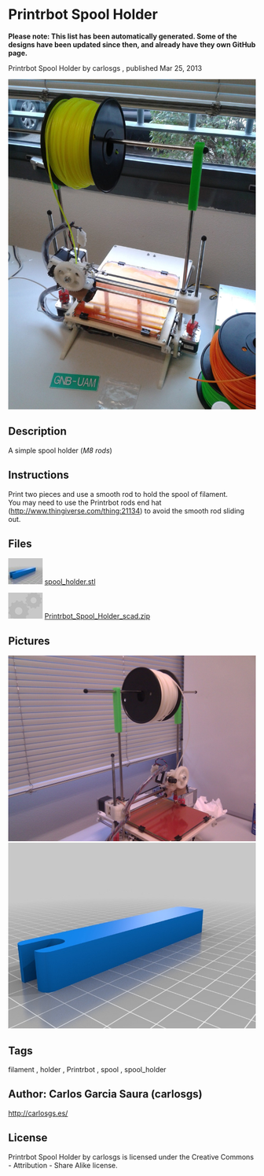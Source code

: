 Printrbot Spool Holder
===============
**Please note: This list has been automatically generated. Some of the designs have been updated since then, and already have they own GitHub page.**  

Printrbot Spool Holder  by carlosgs , published Mar 25, 2013

![Image](img/20130213_134317_display_large.jpg "Title")

Description
--------
A simple spool holder (_M8 rods_)

Instructions
--------
Print two pieces and use a smooth rod to hold the spool of filament.<br />
You may need to use the Printrbot rods end hat (http://www.thingiverse.com/thing:21134) to avoid the smooth rod sliding out.

Files
--------
[![Image](img/spool_holder_preview_tinycard.jpg)](spool_holder.stl)
 [ spool_holder.stl](spool_holder.stl)  

[![Image](img/Gears_preview_tinycard.jpg)](Printrbot_Spool_Holder_scad.zip)
 [ Printrbot_Spool_Holder_scad.zip](Printrbot_Spool_Holder_scad.zip)  



Pictures
--------
![Image](img/2013-02-12_17.19.11_display_large.jpg "Title")
![Image](img/spool_holder_display_large.jpg "Title")


Tags
--------
filament , holder , Printrbot , spool , spool_holder  



Author: Carlos Garcia Saura (carlosgs)
--------
<http://carlosgs.es/>  

License
--------
Printrbot Spool Holder by carlosgs is licensed under the Creative Commons - Attribution - Share Alike license.  

